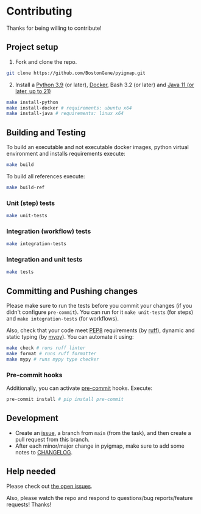 # Contributing

Thanks for being willing to contribute!

## Project setup

1. Fork and clone the repo.

```bash
git clone https://github.com/BostonGene/pyigmap.git
```

2. Install a [Python 3.9](https://www.python.org/downloads/release/python-390/) (or later), [Docker](https://docs.docker.com/engine/install/), Bash 3.2 (or later) and [Java 11 (or later, up to 21)](http://www.oracle.com/technetwork/java/javase/downloads/index.html)

```bash
make install-python
make install-docker # requirements: ubuntu x64
make install-java # requirements: linux x64
```

## Building and Testing

To build an executable and not executable docker images, python virtual environment and installs requirements execute:
```bash
make build
```

To build all references execute:

```bash
make build-ref
```

### Unit (step) tests

```bash
make unit-tests
```

### Integration (workflow) tests

```bash
make integration-tests
```

### Integration and unit tests

```bash
make tests
```

## Committing and Pushing changes

Please make sure to run the tests before you commit your changes (if you didn't configure `pre-commit`). You can run for it `make unit-tests` (for steps) and `make integration-tests` (for workflows).

Also, check that your code meet [PEP8](https://peps.python.org/pep-0008/) requirements (by [ruff](https://github.com/astral-sh/ruff)), dynamic and static typing (by [mypy](https://github.com/python/mypy)). You can automate it using:
```bash
make check # runs ruff linter
make format # runs ruff formatter
make mypy # runs mypy type checker
```

### Pre-commit hooks

Additionally, you can activate [pre-commit](https://pre-commit.com/) hooks. Execute:

```bash
pre-commit install # pip install pre-commit
```

## Development

* Create an [issue](https://github.com/BostonGene/pyigmap/issues), a branch from `main` (from the task), and then create a pull request from this branch.
* After each minor/major change in pyigmap, make sure to add some notes to [CHANGELOG](CHANGELOG.md).

## Help needed

Please check out [the open issues](https://github.com/BostonGene/pyigmap/issues).

Also, please watch the repo and respond to questions/bug reports/feature requests! Thanks!
